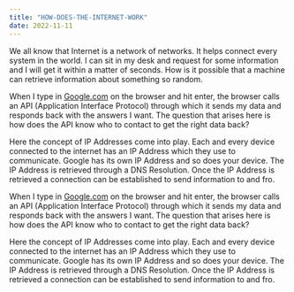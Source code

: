 ```yaml
---
title: "HOW-DOES-THE-INTERNET-WORK"
date: 2022-11-11
---
```


We all know that Internet is a network of networks. It helps connect every system in the world. I can sit in my desk and request for some information and I will get it within a matter of seconds. How is it possible that a machine can retrieve information about something so random.

When I type in [Google.com](http://google.com) on the browser and hit enter, the browser calls an API (Application Interface Protocol) through which it sends my data and responds back with the answers I want. The question that arises here is how does the API know who to contact to get the right data back?

Here the concept of IP Addresses come into play. Each and every device connected to the internet has an IP Address which they use to communicate. Google has its own IP Address and so does your device. The IP Address is retrieved through a DNS Resolution. Once the IP Address is retrieved a connection can be established to send information to and fro.

When I type in [Google.com](http://google.com) on the browser and hit enter, the browser calls an API (Application Interface Protocol) through which it sends my data and responds back with the answers I want. The question that arises here is how does the API know who to contact to get the right data back?

Here the concept of IP Addresses come into play. Each and every device connected to the internet has an IP Address which they use to communicate. Google has its own IP Address and so does your device. The IP Address is retrieved through a DNS Resolution. Once the IP Address is retrieved a connection can be established to send information to and fro.
